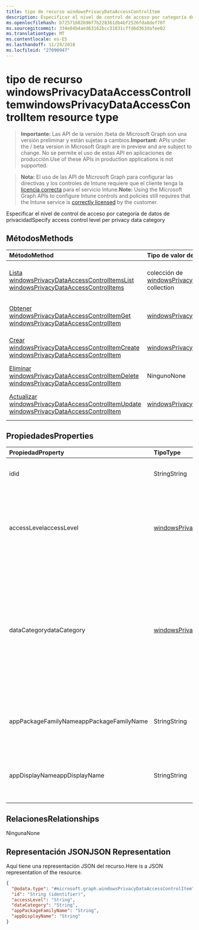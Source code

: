 ```yaml
---
title: tipo de recurso windowsPrivacyDataAccessControlItem
description: Especificar el nivel de control de acceso por categoría de datos de privacidad
ms.openlocfilehash: b72571602b96f7b228361db4bf2526fda8def70f
ms.sourcegitcommit: 334e84b4aed63162bcc31831cffd6d363dafee02
ms.translationtype: MT
ms.contentlocale: es-ES
ms.lasthandoff: 11/29/2018
ms.locfileid: "27090947"
---
```

# <a name="windowsprivacydataaccesscontrolitem-resource-type"></a><span data-ttu-id="b9b40-103">tipo de recurso windowsPrivacyDataAccessControlItem</span><span class="sxs-lookup"><span data-stu-id="b9b40-103">windowsPrivacyDataAccessControlItem resource type</span></span>

> <span data-ttu-id="b9b40-104">**Importante:** Las API de la versión /beta de Microsoft Graph son una versión preliminar y están sujetas a cambios.</span><span class="sxs-lookup"><span data-stu-id="b9b40-104">**Important:** APIs under the / beta version in Microsoft Graph are in preview and are subject to change.</span></span> <span data-ttu-id="b9b40-105">No se permite el uso de estas API en aplicaciones de producción.</span><span class="sxs-lookup"><span data-stu-id="b9b40-105">Use of these APIs in production applications is not supported.</span></span>

> <span data-ttu-id="b9b40-106">**Nota:** El uso de las API de Microsoft Graph para configurar las directivas y los controles de Intune requiere que el cliente tenga la [licencia correcta](https://go.microsoft.com/fwlink/?linkid=839381) para el servicio Intune.</span><span class="sxs-lookup"><span data-stu-id="b9b40-106">**Note:** Using the Microsoft Graph APIs to configure Intune controls and policies still requires that the Intune service is [correctly licensed](https://go.microsoft.com/fwlink/?linkid=839381) by the customer.</span></span>

<span data-ttu-id="b9b40-107">Especificar el nivel de control de acceso por categoría de datos de privacidad</span><span class="sxs-lookup"><span data-stu-id="b9b40-107">Specify access control level per privacy data category</span></span>
## <a name="methods"></a><span data-ttu-id="b9b40-108">Métodos</span><span class="sxs-lookup"><span data-stu-id="b9b40-108">Methods</span></span>
|<span data-ttu-id="b9b40-109">Método</span><span class="sxs-lookup"><span data-stu-id="b9b40-109">Method</span></span>|<span data-ttu-id="b9b40-110">Tipo de valor devuelto</span><span class="sxs-lookup"><span data-stu-id="b9b40-110">Return Type</span></span>|<span data-ttu-id="b9b40-111">Descripción</span><span class="sxs-lookup"><span data-stu-id="b9b40-111">Description</span></span>|
|:---|:---|:---|
|[<span data-ttu-id="b9b40-112">Lista windowsPrivacyDataAccessControlItems</span><span class="sxs-lookup"><span data-stu-id="b9b40-112">List windowsPrivacyDataAccessControlItems</span></span>](../api/intune-deviceconfig-windowsprivacydataaccesscontrolitem-list.md)|<span data-ttu-id="b9b40-113">colección de [windowsPrivacyDataAccessControlItem](../resources/intune-deviceconfig-windowsprivacydataaccesscontrolitem.md)</span><span class="sxs-lookup"><span data-stu-id="b9b40-113">[windowsPrivacyDataAccessControlItem](../resources/intune-deviceconfig-windowsprivacydataaccesscontrolitem.md) collection</span></span>|<span data-ttu-id="b9b40-114">Propiedades de la lista y relaciones de los objetos [windowsPrivacyDataAccessControlItem](../resources/intune-deviceconfig-windowsprivacydataaccesscontrolitem.md) .</span><span class="sxs-lookup"><span data-stu-id="b9b40-114">List properties and relationships of the [windowsPrivacyDataAccessControlItem](../resources/intune-deviceconfig-windowsprivacydataaccesscontrolitem.md) objects.</span></span>|
|[<span data-ttu-id="b9b40-115">Obtener windowsPrivacyDataAccessControlItem</span><span class="sxs-lookup"><span data-stu-id="b9b40-115">Get windowsPrivacyDataAccessControlItem</span></span>](../api/intune-deviceconfig-windowsprivacydataaccesscontrolitem-get.md)|[<span data-ttu-id="b9b40-116">windowsPrivacyDataAccessControlItem</span><span class="sxs-lookup"><span data-stu-id="b9b40-116">windowsPrivacyDataAccessControlItem</span></span>](../resources/intune-deviceconfig-windowsprivacydataaccesscontrolitem.md)|<span data-ttu-id="b9b40-117">Leer las propiedades y las relaciones del objeto [windowsPrivacyDataAccessControlItem](../resources/intune-deviceconfig-windowsprivacydataaccesscontrolitem.md) .</span><span class="sxs-lookup"><span data-stu-id="b9b40-117">Read properties and relationships of the [windowsPrivacyDataAccessControlItem](../resources/intune-deviceconfig-windowsprivacydataaccesscontrolitem.md) object.</span></span>|
|[<span data-ttu-id="b9b40-118">Crear windowsPrivacyDataAccessControlItem</span><span class="sxs-lookup"><span data-stu-id="b9b40-118">Create windowsPrivacyDataAccessControlItem</span></span>](../api/intune-deviceconfig-windowsprivacydataaccesscontrolitem-create.md)|[<span data-ttu-id="b9b40-119">windowsPrivacyDataAccessControlItem</span><span class="sxs-lookup"><span data-stu-id="b9b40-119">windowsPrivacyDataAccessControlItem</span></span>](../resources/intune-deviceconfig-windowsprivacydataaccesscontrolitem.md)|<span data-ttu-id="b9b40-120">Crear un nuevo objeto [windowsPrivacyDataAccessControlItem](../resources/intune-deviceconfig-windowsprivacydataaccesscontrolitem.md) .</span><span class="sxs-lookup"><span data-stu-id="b9b40-120">Create a new [windowsPrivacyDataAccessControlItem](../resources/intune-deviceconfig-windowsprivacydataaccesscontrolitem.md) object.</span></span>|
|[<span data-ttu-id="b9b40-121">Eliminar windowsPrivacyDataAccessControlItem</span><span class="sxs-lookup"><span data-stu-id="b9b40-121">Delete windowsPrivacyDataAccessControlItem</span></span>](../api/intune-deviceconfig-windowsprivacydataaccesscontrolitem-delete.md)|<span data-ttu-id="b9b40-122">Ninguno</span><span class="sxs-lookup"><span data-stu-id="b9b40-122">None</span></span>|<span data-ttu-id="b9b40-123">Elimina un [windowsPrivacyDataAccessControlItem](../resources/intune-deviceconfig-windowsprivacydataaccesscontrolitem.md).</span><span class="sxs-lookup"><span data-stu-id="b9b40-123">Deletes a [windowsPrivacyDataAccessControlItem](../resources/intune-deviceconfig-windowsprivacydataaccesscontrolitem.md).</span></span>|
|[<span data-ttu-id="b9b40-124">Actualizar windowsPrivacyDataAccessControlItem</span><span class="sxs-lookup"><span data-stu-id="b9b40-124">Update windowsPrivacyDataAccessControlItem</span></span>](../api/intune-deviceconfig-windowsprivacydataaccesscontrolitem-update.md)|[<span data-ttu-id="b9b40-125">windowsPrivacyDataAccessControlItem</span><span class="sxs-lookup"><span data-stu-id="b9b40-125">windowsPrivacyDataAccessControlItem</span></span>](../resources/intune-deviceconfig-windowsprivacydataaccesscontrolitem.md)|<span data-ttu-id="b9b40-126">Actualizar las propiedades de un objeto [windowsPrivacyDataAccessControlItem](../resources/intune-deviceconfig-windowsprivacydataaccesscontrolitem.md) .</span><span class="sxs-lookup"><span data-stu-id="b9b40-126">Update the properties of a [windowsPrivacyDataAccessControlItem](../resources/intune-deviceconfig-windowsprivacydataaccesscontrolitem.md) object.</span></span>|

## <a name="properties"></a><span data-ttu-id="b9b40-127">Propiedades</span><span class="sxs-lookup"><span data-stu-id="b9b40-127">Properties</span></span>
|<span data-ttu-id="b9b40-128">Propiedad</span><span class="sxs-lookup"><span data-stu-id="b9b40-128">Property</span></span>|<span data-ttu-id="b9b40-129">Tipo</span><span class="sxs-lookup"><span data-stu-id="b9b40-129">Type</span></span>|<span data-ttu-id="b9b40-130">Descripción</span><span class="sxs-lookup"><span data-stu-id="b9b40-130">Description</span></span>|
|:---|:---|:---|
|<span data-ttu-id="b9b40-131">id</span><span class="sxs-lookup"><span data-stu-id="b9b40-131">id</span></span>|<span data-ttu-id="b9b40-132">String</span><span class="sxs-lookup"><span data-stu-id="b9b40-132">String</span></span>|<span data-ttu-id="b9b40-133">La clave de WindowsPrivacyDataAccessControlItem.</span><span class="sxs-lookup"><span data-stu-id="b9b40-133">The key of WindowsPrivacyDataAccessControlItem.</span></span>|
|<span data-ttu-id="b9b40-134">accessLevel</span><span class="sxs-lookup"><span data-stu-id="b9b40-134">accessLevel</span></span>|[<span data-ttu-id="b9b40-135">windowsPrivacyDataAccessLevel</span><span class="sxs-lookup"><span data-stu-id="b9b40-135">windowsPrivacyDataAccessLevel</span></span>](../resources/intune-deviceconfig-windowsprivacydataaccesslevel.md)|<span data-ttu-id="b9b40-136">Esto indica un nivel de acceso para la categoría de datos de privacidad a la que se le dará la aplicación especificada a.</span><span class="sxs-lookup"><span data-stu-id="b9b40-136">This indicates an access level for the privacy data category to which the specified application will be given to.</span></span> <span data-ttu-id="b9b40-137">Los valores posibles son: `notConfigured`, `forceAllow`, `forceDeny` y `userInControl`.</span><span class="sxs-lookup"><span data-stu-id="b9b40-137">Possible values are: `notConfigured`, `forceAllow`, `forceDeny`, `userInControl`.</span></span>|
|<span data-ttu-id="b9b40-138">dataCategory</span><span class="sxs-lookup"><span data-stu-id="b9b40-138">dataCategory</span></span>|[<span data-ttu-id="b9b40-139">windowsPrivacyDataCategory</span><span class="sxs-lookup"><span data-stu-id="b9b40-139">windowsPrivacyDataCategory</span></span>](../resources/intune-deviceconfig-windowsprivacydatacategory.md)|<span data-ttu-id="b9b40-140">Esto indica una categoría de datos de privacidad al que se aplicará el control de acceso específico.</span><span class="sxs-lookup"><span data-stu-id="b9b40-140">This indicates a privacy data category to which the specific access control will apply.</span></span> <span data-ttu-id="b9b40-141">Los valores posibles son: `notConfigured`, `accountInfo`, `appsRunInBackground`, `calendar`, `callHistory`, `camera`, `contacts`, `diagnosticsInfo`, `email`, `location`, `messaging`, `microphone`, `motion`, `notifications`, `phone`, `radios`, `tasks`, `syncWithDevices`, `trustedDevices` .</span><span class="sxs-lookup"><span data-stu-id="b9b40-141">Possible values are: `notConfigured`, `accountInfo`, `appsRunInBackground`, `calendar`, `callHistory`, `camera`, `contacts`, `diagnosticsInfo`, `email`, `location`, `messaging`, `microphone`, `motion`, `notifications`, `phone`, `radios`, `tasks`, `syncWithDevices`, `trustedDevices`.</span></span>|
|<span data-ttu-id="b9b40-142">appPackageFamilyName</span><span class="sxs-lookup"><span data-stu-id="b9b40-142">appPackageFamilyName</span></span>|<span data-ttu-id="b9b40-143">String</span><span class="sxs-lookup"><span data-stu-id="b9b40-143">String</span></span>|<span data-ttu-id="b9b40-144">El nombre de la familia de paquete de una aplicación de Windows.</span><span class="sxs-lookup"><span data-stu-id="b9b40-144">The Package Family Name of a Windows app.</span></span> <span data-ttu-id="b9b40-145">Cuando se establece, se aplica el nivel de acceso a la aplicación especificada.</span><span class="sxs-lookup"><span data-stu-id="b9b40-145">When set, the access level applies to the specified application.</span></span>|
|<span data-ttu-id="b9b40-146">appDisplayName</span><span class="sxs-lookup"><span data-stu-id="b9b40-146">appDisplayName</span></span>|<span data-ttu-id="b9b40-147">String</span><span class="sxs-lookup"><span data-stu-id="b9b40-147">String</span></span>|<span data-ttu-id="b9b40-148">El nombre de la familia de paquete de una aplicación de Windows.</span><span class="sxs-lookup"><span data-stu-id="b9b40-148">The Package Family Name of a Windows app.</span></span> <span data-ttu-id="b9b40-149">Cuando se establece, se aplica el nivel de acceso a la aplicación especificada.</span><span class="sxs-lookup"><span data-stu-id="b9b40-149">When set, the access level applies to the specified application.</span></span>|

## <a name="relationships"></a><span data-ttu-id="b9b40-150">Relaciones</span><span class="sxs-lookup"><span data-stu-id="b9b40-150">Relationships</span></span>
<span data-ttu-id="b9b40-151">Ninguna</span><span class="sxs-lookup"><span data-stu-id="b9b40-151">None</span></span>
## <a name="json-representation"></a><span data-ttu-id="b9b40-152">Representación JSON</span><span class="sxs-lookup"><span data-stu-id="b9b40-152">JSON Representation</span></span>
<span data-ttu-id="b9b40-153">Aquí tiene una representación JSON del recurso.</span><span class="sxs-lookup"><span data-stu-id="b9b40-153">Here is a JSON representation of the resource.</span></span>
<!-- {
  "blockType": "resource",
  "keyProperty": "id",
  "@odata.type": "microsoft.graph.windowsPrivacyDataAccessControlItem"
}
-->
``` json
{
  "@odata.type": "#microsoft.graph.windowsPrivacyDataAccessControlItem",
  "id": "String (identifier)",
  "accessLevel": "String",
  "dataCategory": "String",
  "appPackageFamilyName": "String",
  "appDisplayName": "String"
}
```






